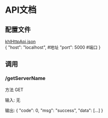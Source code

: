 # API文档

## 配置文件  
[khlHttpApi.json](https://github.com/PlumeIS/khlBot/blob/main/config/khlHttpApi.json)  
    {
        "host": "localhost", #地址
        "port": 5000  #端口
    }  
  
## 调用  
  
### /getServerName  
方法 GET  
  
输入:
    无  
  
输出:
    {
      "code": 0,
      "msg": "success",
      "data": [...]
      }
